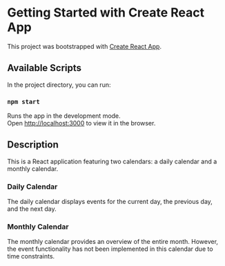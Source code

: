 # Getting Started with Create React App

This project was bootstrapped with [Create React App](https://github.com/facebook/create-react-app).

## Available Scripts

In the project directory, you can run:

### `npm start`

Runs the app in the development mode.\
Open [http://localhost:3000](http://localhost:3000) to view it in the browser.

## Description
This is a React application featuring two calendars: a daily calendar and a monthly calendar.

### Daily Calendar
The daily calendar displays events for the current day, the previous day, and the next day.

### Monthly Calendar
The monthly calendar provides an overview of the entire month. However, the event functionality has not been implemented in this calendar due to time constraints.

